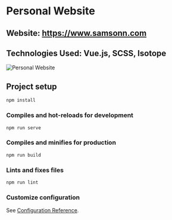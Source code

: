 # Personal Website

## Website: https://www.samsonn.com

## Technologies Used: Vue.js, SCSS, Isotope

![Personal Website](https://res.cloudinary.com/sotasamson96/image/upload/v1588895803/Personal%20Website/personal_website_zecdvn.png)

## Project setup
```
npm install
```

### Compiles and hot-reloads for development
```
npm run serve
```

### Compiles and minifies for production
```
npm run build
```

### Lints and fixes files
```
npm run lint
```

### Customize configuration
See [Configuration Reference](https://cli.vuejs.org/config/).
